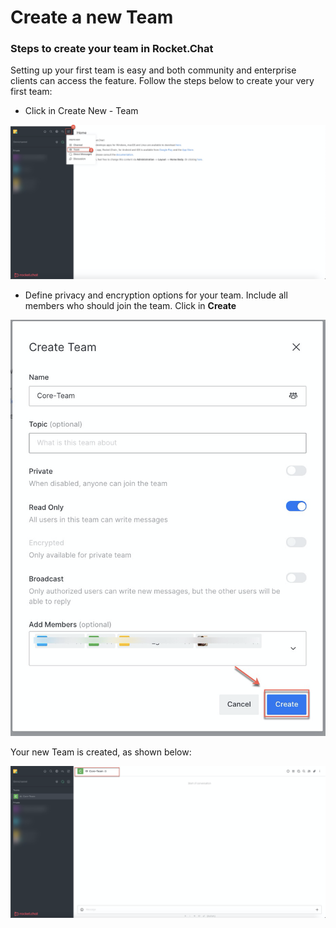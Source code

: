 # Create a new Team

### **Steps to create your team in Rocket.Chat**

Setting up your first team is easy and both community and enterprise clients can access the feature. Follow the steps below to create your very first team:



* Click in Create New - Team

![](../../../.gitbook/assets/image%20%28337%29.png)

* Define privacy and encryption options for your team. Include all members who should join the team. Click in **Create**

![](../../../.gitbook/assets/image%20%28338%29.png)

Your new Team is created, as shown below:

![](../../../.gitbook/assets/image%20%28339%29.png)

